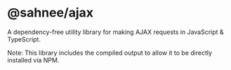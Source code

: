 # @sahnee/ajax

A dependency-free utility library for making AJAX requests in JavaScript & TypeScript.

Note: This library includes the compiled output to allow it to be directly installed via NPM.
